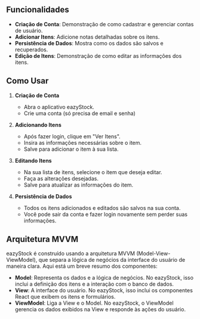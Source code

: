 ## Funcionalidades

- **Criação de Conta**: Demonstração de como cadastrar e gerenciar contas de usuário.
- **Adicionar Itens**: Adicione notas detalhadas sobre os itens.
- **Persistência de Dados**: Mostra como os dados são salvos e recuperados.
- **Edição de Itens**: Demonstração de como editar as informações dos itens.

## Como Usar

1. **Criação de Conta**
    - Abra o aplicativo eazyStock.
    - Crie uma conta (só precisa de email e senha)

2. **Adicionando Itens**
    - Após fazer login, clique em "Ver Itens".
    - Insira as informações necessárias sobre o item.
    - Salve para adicionar o item à sua lista.

3. **Editando Itens**
    - Na sua lista de itens, selecione o item que deseja editar.
    - Faça as alterações desejadas.
    - Salve para atualizar as informações do item.

4. **Persistência de Dados**
    - Todos os itens adicionados e editados são salvos na sua conta.
    - Você pode sair da conta e fazer login novamente sem perder suas informações.

## Arquitetura MVVM

eazyStock é construído usando a arquitetura MVVM (Model-View-ViewModel), que separa a lógica de negócios da interface do usuário de maneira clara. Aqui está um breve resumo dos componentes:

- **Model**: Representa os dados e a lógica de negócios. No eazyStock, isso inclui a definição dos itens e a interação com o banco de dados.
- **View**: A interface do usuário. No eazyStock, isso inclui os componentes React que exibem os itens e formulários.
- **ViewModel**: Liga a View e o Model. No eazyStock, o ViewModel gerencia os dados exibidos na View e responde às ações do usuário.
